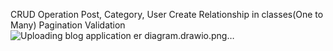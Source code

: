 CRUD Operation Post, Category, User
Create Relationship in classes(One to Many)
Pagination
Validation
![Uploading blog application er diagram.drawio.png…]()
